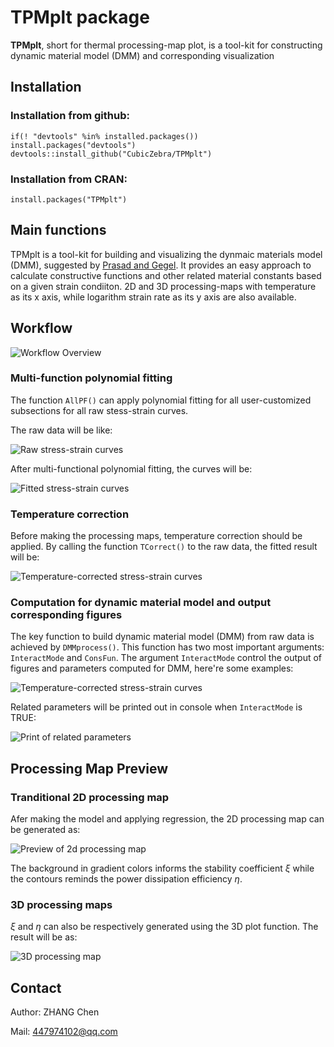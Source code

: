 
# TPMplt package

**TPMplt**, short for thermal processing-map plot, is a tool-kit for constructing dynamic material model (DMM) and corresponding visualization

## Installation

### Installation from github:

```
if(! "devtools" %in% installed.packages()) install.packages("devtools")
devtools::install_github("CubicZebra/TPMplt")
```

### Installation from CRAN:

```
install.packages("TPMplt")
```

## Main functions

TPMplt is a tool-kit for building and visualizing the dynmaic materials model (DMM), suggested by [Prasad and Gegel](https://link.springer.com/article/10.1007/BF02664902). It provides an easy approach to calculate constructive functions and other related material constants based on a given strain condiiton. 2D and 3D processing-maps with temperature as its x axis, while logarithm strain rate as its y axis are also available.


## Workflow

![Workflow Overview](./vignettes/img/demo_figs1.png)

### Multi-function polynomial fitting

The function  ```AllPF()``` can apply polynomial fitting for all user-customized subsections for all raw stess-strain curves.

The raw data will be like:

![Raw stress-strain curves](./vignettes/img/Img2.png)

After multi-functional polynomial fitting, the curves will be:

![Fitted stress-strain curves](./vignettes/img/Img3.png)

### Temperature correction

Before making the processing maps, temperature correction should be applied. By calling the function ```TCorrect()``` to the raw data, the fitted result will be:

![Temperature-corrected stress-strain curves](./vignettes/img/Img4.png)

### Computation for dynamic material model and output corresponding figures

The key function to build dynamic material model (DMM) from raw data is achieved by ```DMMprocess()```. This function has two most important arguments: ```InteractMode``` and ```ConsFun```. The argument ```InteractMode``` control the output of figures and parameters computed for DMM, here're some examples:

![Temperature-corrected stress-strain curves](./vignettes/img/demo_figs3.png)

Related parameters will be printed out in console when ```InteractMode``` is TRUE:

![Print of related parameters](./vignettes/img/Img12.png)

## Processing Map Preview

### Tranditional 2D processing map

Afer making the model and applying regression, the 2D processing map can be generated as:

![Preview of 2d processing map](./vignettes/img/demo_figs2.png)

The background in gradient colors informs the stability coefficient $\xi$ while the contours reminds the power dissipation efficiency $\eta$.

### 3D processing maps

$\xi$ and $\eta$ can also be respectively generated using the 3D plot function. The result will be as:

![3D processing map](./vignettes/img/Img13.png)

## Contact

Author: ZHANG Chen

Mail: 447974102@qq.com
